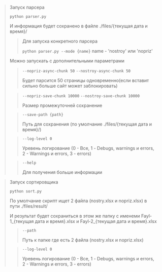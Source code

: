 > Запуск парсера
> 
> ```python parser.py```
> 
> И информация будет сохранено в файле ./files/{текущая дата и время}/
> 
> > Для запуска конкретного парсера
> > 
> > ```python parser.py --mode {name}``` name - 'nostroy' или 'nopriz'
> >
> 
> Можно запускать с дополнительными параметрами
> 
>> ```--nopriz-async-chunk 50``` ```--nostroy-async-chunk 50```
>>
>> Будет парсится 50 страницы одновременно(если вставит сильно больше сайт может заблокировать)
> 
>> ```--nopriz-save-chunk 10000``` ```--nostroy-save-chunk 10000```
>>
>> Размер промежуточней сохранение
>
>> ```--save-path {path}```
>>
>> Путь для сохранения (по умолчание ./files/{текущая дата и время}/)
>
>> ```--log-level 0```
>>
>> Уревень логирование (0 - Все, 1 - Debugs, warnings и errors, 2 - Warnings и errors, 3 - errors)
>
>> ```--help```
>>
>> Для получения больше информации 

> Запуск сортировщика
> 
> ```python sort.py```
> 
> По умолчание скрипт ищет 2 файла (nostry.xlsx и nopriz.xlsx) в пути ./files/result/
> 
> И результат будет сохраниться в этом же папку с именеми Fayl-1_{текущая дата и время}.xlsx и Fayl-2_{текущая дата и время}.xlsx
> 
>> ```--path```
>>
>> Путь к папке где есть 2 файла (nostry.xlsx и nopriz.xlsx)
>>
> 
>> ```--log-level 0```
>>
>> Уревень логирование (0 - Все, 1 - Debugs, warnings и errors, 2 - Warnings и errors, 3 - errors)

